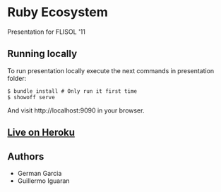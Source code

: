 # Ruby Ecosystem 
Presentation for FLISOL '11

## Running locally
To run presentation locally execute the next commands in presentation folder:

    $ bundle install # Only run it first time
    $ showoff serve

And visit http://localhost:9090 in your browser.

## [Live on Heroku](http://ruby-ecosystem.heroku.com)

## Authors
* German Garcia
* Guillermo Iguaran
